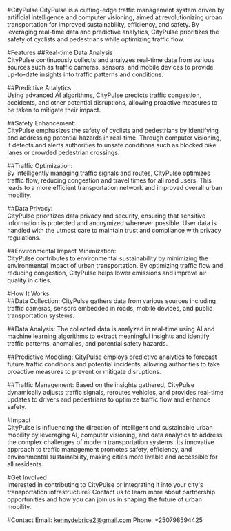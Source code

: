 #CityPulse
CityPulse is a cutting-edge traffic management system driven by artificial intelligence and computer visioning, aimed at revolutionizing urban transportation for improved sustainability, efficiency, and safety. By leveraging real-time data and predictive analytics, CityPulse prioritizes the safety of cyclists and pedestrians while optimizing traffic flow.

#Features
##Real-time Data Analysis<br>
CityPulse continuously collects and analyzes real-time data from various sources such as traffic cameras, sensors, and mobile devices to provide up-to-date insights into traffic patterns and conditions.<br>

##Predictive Analytics:<br> 
Using advanced AI algorithms, CityPulse predicts traffic congestion, accidents, and other potential disruptions, allowing proactive measures to be taken to mitigate their impact.<br>

##Safety Enhancement:<br> 
CityPulse emphasizes the safety of cyclists and pedestrians by identifying and addressing potential hazards in real-time. Through computer visioning, it detects and alerts authorities to unsafe conditions such as blocked bike lanes or crowded pedestrian crossings.<br>

##Traffic Optimization:<br>
By intelligently managing traffic signals and routes, CityPulse optimizes traffic flow, reducing congestion and travel times for all road users. This leads to a more efficient transportation network and improved overall urban mobility.<br>

##Data Privacy:<br> 
CityPulse prioritizes data privacy and security, ensuring that sensitive information is protected and anonymized whenever possible. User data is handled with the utmost care to maintain trust and compliance with privacy regulations.<br>

##Environmental Impact Minimization:<br>
 CityPulse contributes to environmental sustainability by minimizing the environmental impact of urban transportation. By optimizing traffic flow and reducing congestion, CityPulse helps lower emissions and improve air quality in cities.<br>


#How It Works<br>
##Data Collection:
 CityPulse gathers data from various sources including traffic cameras, sensors embedded in roads, mobile devices, and public transportation systems.<br>

##Data Analysis:
 The collected data is analyzed in real-time using AI and machine learning algorithms to extract meaningful insights and identify traffic patterns, anomalies, and potential safety hazards.<br>

##Predictive Modeling:
 CityPulse employs predictive analytics to forecast future traffic conditions and potential incidents, allowing authorities to take proactive measures to prevent or mitigate disruptions.<br>

##Traffic Management:
 Based on the insights gathered, CityPulse dynamically adjusts traffic signals, reroutes vehicles, and provides real-time updates to drivers and pedestrians to optimize traffic flow and enhance safety.<br>

#Impact<br>
CityPulse is influencing the direction of intelligent and sustainable urban mobility by leveraging AI, computer visioning, and data analytics to address the complex challenges of modern transportation systems. Its innovative approach to traffic management promotes safety, efficiency, and environmental sustainability, making cities more livable and accessible for all residents.

#Get Involved<br>
Interested in contributing to CityPulse or integrating it into your city's transportation infrastructure? Contact us to learn more about partnership opportunities and how you can join us in shaping the future of urban mobility.

#Contact
Email: kennydebrice2@gmail.com
Phone: +250798594425
